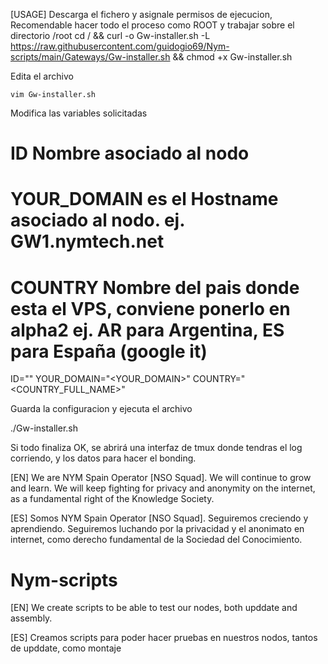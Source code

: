 [USAGE]
Descarga el fichero y asignale permisos de ejecucion, Recomendable hacer todo el proceso como ROOT y trabajar sobre el directorio /root
    cd / &&  curl -o Gw-installer.sh -L https://raw.githubusercontent.com/guidogio69/Nym-scripts/main/Gateways/Gw-installer.sh && chmod +x Gw-installer.sh

Edita el archivo

    vim Gw-installer.sh

Modifica las variables solicitadas
# ID Nombre asociado al nodo
# YOUR_DOMAIN es el Hostname asociado al nodo. ej. GW1.nymtech.net
# COUNTRY  Nombre del pais donde esta el VPS, conviene ponerlo en alpha2 ej. AR para Argentina, ES para España (google it)

ID="<ID>"
YOUR_DOMAIN="<YOUR_DOMAIN>"
COUNTRY="<COUNTRY_FULL_NAME>"

Guarda la configuracion y ejecuta el archivo

./Gw-installer.sh

Si todo finaliza OK, se abrirá una interfaz de tmux donde tendras el log corriendo, y los datos para hacer el bonding.


[EN]
We are NYM Spain Operator [NSO Squad].
We will continue to grow and learn. We will keep fighting for privacy and anonymity on the internet, as a fundamental right of the Knowledge Society.

[ES]
Somos NYM Spain Operator [NSO Squad].
Seguiremos creciendo y aprendiendo. Seguiremos luchando por la privacidad y el anonimato en internet, como derecho fundamental de la Sociedad del Conocimiento.

# Nym-scripts
[EN]
We create scripts to be able to test our nodes, both upddate and assembly.

[ES]
Creamos scripts para poder hacer pruebas en nuestros nodos, tantos de upddate, como montaje


